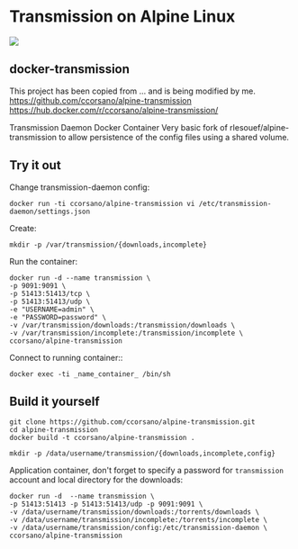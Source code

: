 # Transmission on Alpine Linux
[![](https://badge.imagelayers.io/ccorsano/alpine-transmission:latest.svg)](https://imagelayers.io/?images=ccorsano/alpine-transmission:latest 'Get your own badge on imagelayers.io')

## docker-transmission

This project has been copied from ... and is being modified by me.
https://github.com/ccorsano/alpine-transmission
https://hub.docker.com/r/ccorsano/alpine-transmission/

Transmission Daemon Docker Container
Very basic fork of rlesouef/alpine-transmission to allow persistence of the config files using a shared volume.

Try it out
----------

Change transmission-daemon config:

    docker run -ti ccorsano/alpine-transmission vi /etc/transmission-daemon/settings.json

Create:

    mkdir -p /var/transmission/{downloads,incomplete}

Run the container:

    docker run -d --name transmission \
    -p 9091:9091 \
    -p 51413:51413/tcp \
    -p 51413:51413/udp \
    -e "USERNAME=admin" \
    -e "PASSWORD=password" \
    -v /var/transmission/downloads:/transmission/downloads \
    -v /var/transmission/incomplete:/transmission/incomplete \
    ccorsano/alpine-transmission

Connect to running container::

    docker exec -ti _name_container_ /bin/sh

Build it yourself
-----------------

    git clone https://github.com/ccorsano/alpine-transmission.git
    cd alpine-transmission
    docker build -t ccorsano/alpine-transmission .


```
mkdir -p /data/username/transmission/{downloads,incomplete,config}
```

Application container, don't forget to specify a password for `transmission` account and local directory for the downloads:

```
docker run -d  --name transmission \
-p 51413:51413 -p 51413:51413/udp -p 9091:9091 \
-v /data/username/transmission/downloads:/torrents/downloads \
-v /data/username/transmission/incomplete:/torrents/incomplete \
-v /data/username/transmission/config:/etc/transmission-daemon \
ccorsano/alpine-transmission

```
